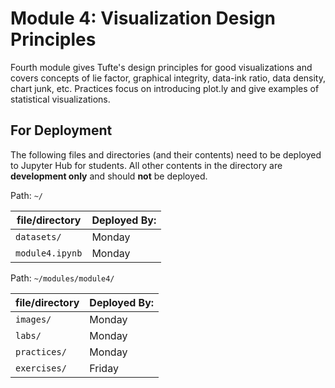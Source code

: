 # **Module 4**: Visualization Design Principles

Fourth module gives Tufte's design principles for good visualizations and covers concepts of lie factor, graphical integrity, data-ink ratio, data density, chart junk, etc. Practices focus on introducing plot.ly and give examples of statistical visualizations. 

## For Deployment
The following files and directories (and their contents) need to be deployed to Jupyter Hub for students. All other contents in the directory are **development only** and should **not** be deployed.

Path: `~/`

file/directory | Deployed By:
---------------|-------------
`datasets/`    | Monday
`module4.ipynb`| Monday


Path: `~/modules/module4/`

file/directory | Deployed By:
---------------|-------------
`images/`       | Monday        
`labs/`        | Monday
`practices/`   | Monday
`exercises/`   | Friday
